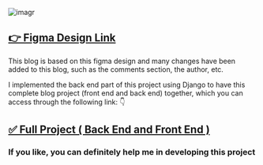 ![imagr](/assets/images/COVER.svg)

## [👉 Figma Design Link ](https://www.figma.com/file/5G9vx60Zjm96a0mSUwOjMv/Personally---A-minimal-blog-template-design-(Community)?node-id=0%3A1)

 This blog is based on this figma design and many changes have been added to this blog, such as the comments section, the author, etc.
 
I implemented the back end part of this project using Django to have this complete blog project (front end and back end) together, which you can access through the following link: 👇

 ## [✅ Full Project ( Back End and Front End )](https://github.com/rzashakeri/blog)

### If you like, you can definitely help me in developing this project
